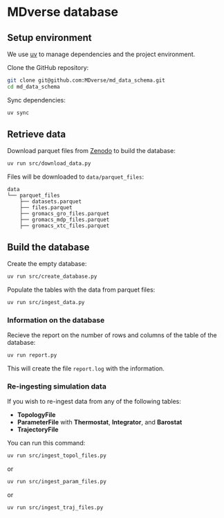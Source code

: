 # MDverse database

## Setup environment

We use [uv](https://docs.astral.sh/uv/getting-started/installation/)
to manage dependencies and the project environment.

Clone the GitHub repository:

```sh
git clone git@github.com:MDverse/md_data_schema.git
cd md_data_schema
```

Sync dependencies:

```sh
uv sync
```


## Retrieve data

Download parquet files from [Zenodo](https://doi.org/10.5281/zenodo.7856523) to build the database:

```sh
uv run src/download_data.py
```

Files will be downloaded to `data/parquet_files`:

```
data
└── parquet_files
    ├── datasets.parquet
    ├── files.parquet
    ├── gromacs_gro_files.parquet
    ├── gromacs_mdp_files.parquet
    ├── gromacs_xtc_files.parquet
```

## Build the database

Create the empty database:

```sh
uv run src/create_database.py
```

Populate the tables with the data from parquet files:

```sh
uv run src/ingest_data.py
```
### Information on the database

Recieve the report on the number of rows and columns of the table of the database:

```sh
uv run report.py
```

This will create the file `report.log` with the information.


### Re-ingesting simulation data

If you wish to re-ingest data from any of the following tables:
- **TopologyFile**
- **ParameterFile** with **Thermostat**, **Integrator**, and **Barostat**
- **TrajectoryFile**

You can run this command:
```sh
uv run src/ingest_topol_files.py
```
or
```sh
uv run src/ingest_param_files.py
```
or
```sh
uv run src/ingest_traj_files.py
```
